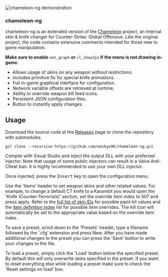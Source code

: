 ![chameleon-ng demonstration](https://cdn.aixxe.net/projects/chameleon-ng/ingame-demo.jpg)

### chameleon-ng

chameleon-ng is an extended version of the [Chameleon](https://github.com/aixxe/Chameleon) project, an internal skin & knife changer for Counter-Strike: Global Offensive. Like the original project, the code contains extensive comments intended for those new to game manipulation.

**Make sure to enable** `net_graph` **or** `cl_showfps` **if the menu is not drawing in-game.**

* Allows usage of skins on any weapon without restrictions.
* Includes primitive fix for special knife animations.
* Full in-game graphical interface for configuration.
* Network variable offsets are retrieved at runtime.
* Ability to override weapon kill feed icons.
* Persistent JSON configuration files.
* Button to instantly apply changes.

## Usage

Download the source code at the [Releases](https://github.com/emskye96/chameleon-ng/releases) page or clone the repository with submodules.

```
git clone --recursive https://github.com/emskye96/chameleon-ng.git
```

Compile with Visual Studio and inject the output DLL with your preferred injector. Note that usage of some public injectors can result in a Valve Anti-Cheat ban. It is highly recommended to use your own DLL injector.

Once injected, press the <kbd>Insert</kbd> key to open the configuration menu.

Use the 'Items' header to set weapon skins and other related values. For example, to change a default CT knife to a Karambit you would open the 'Knife (Counter-Terrorists)' section, set the override item index to 507 and press apply. Refer to the [full list of skin IDs](https://github.com/adamb70/CSGO-skin-ID-dumper/blob/master/item_index.txt) for possible paint kit values and the [item definition index](https://github.com/emskye96/chameleon-ng/blob/master/src/ItemDefinitions.hpp) list for possible item overrides. The kill icon will automatically be set to the appropriate value based on the override item index.

To save a preset, scroll down to the 'Presets' header, type a filename followed by the '.cfg' extension and press New. After you have made additional changes to the preset you can press the 'Save' button to write your changes to the file.

To load a preset, simply click the 'Load' button below the specified preset. By default this will only overwrite skins specified in the preset. If you want to reset everything else while loading a preset make sure to check the 'Reset settings on load' box.